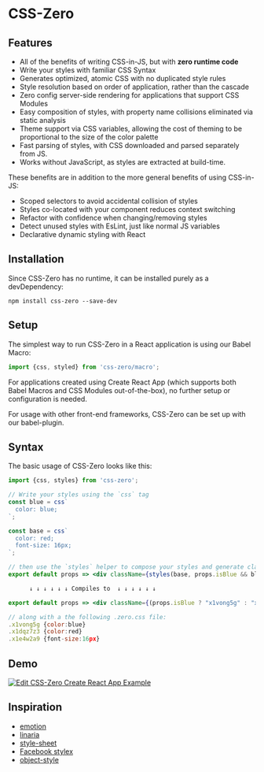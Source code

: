 # CSS-Zero

## Features

- All of the benefits of writing CSS-in-JS, but with **zero runtime code**
- Write your styles with familiar CSS Syntax
- Generates optimized, atomic CSS with no duplicated style rules
- Style resolution based on order of application, rather than the cascade
- Zero config server-side rendering for applications that support CSS Modules
- Easy composition of styles, with property name collisions eliminated via static analysis
- Theme support via CSS variables, allowing the cost of theming to be proportional to the size of the color palette
- Fast parsing of styles, with CSS downloaded and parsed separately from JS.
- Works without JavaScript, as styles are extracted at build-time.

These benefits are in addition to the more general benefits of using CSS-in-JS:

- Scoped selectors to avoid accidental collision of styles
- Styles co-located with your component reduces context switching
- Refactor with confidence when changing/removing styles
- Detect unused styles with EsLint, just like normal JS variables
- Declarative dynamic styling with React

## Installation

Since CSS-Zero has no runtime, it can be installed purely as a devDependency:

```
npm install css-zero --save-dev
```

## Setup

The simplest way to run CSS-Zero in a React application is using our Babel Macro:

```jsx
import {css, styled} from 'css-zero/macro';
```

For applications created using Create React App (which supports both Babel Macros and CSS Modules out-of-the-box), no further setup or configuration is needed.

For usage with other front-end frameworks, CSS-Zero can be set up with our babel-plugin.

## Syntax

The basic usage of CSS-Zero looks like this:

```jsx
import {css, styles} from 'css-zero';

// Write your styles using the `css` tag
const blue = css`
  color: blue;
`;

const base = css`
  color: red;
  font-size: 16px;
`;

// then use the `styles` helper to compose your styles and generate class names
export default props => <div className={styles(base, props.isBlue && blue)} />;

      ↓ ↓ ↓ ↓ ↓ ↓ Compiles to  ↓ ↓ ↓ ↓ ↓ ↓

export default props => <div className={(props.isBlue ? "x1vong5g" : "x1dqz7z3") + " " + "x1e4w2a9"} />

// along with a the following .zero.css file:
.x1vong5g {color:blue}
.x1dqz7z3 {color:red}
.x1e4w2a9 {font-size:16px}
```

## Demo

[![Edit CSS-Zero Create React App Example](https://codesandbox.io/static/img/play-codesandbox.svg)](https://codesandbox.io/s/hello-world-ogzzo?fontsize=14&hidenavigation=1&theme=dark)

## Inspiration

- [emotion](https://emotion.sh/)
- [linaria](https://github.com/callstack/linaria)
- [style-sheet](https://github.com/giuseppeg/style-sheet)
- [Facebook stylex](https://www.youtube.com/watch?v=9JZHodNR184&list=PLPxbbTqCLbGHPxZpw4xj_Wwg8-fdNxJRh&index=3)
- [object-style](https://github.com/jxnblk/object-style)
